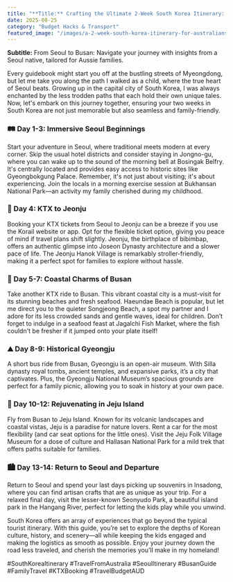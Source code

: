 ```yaml
---
title: "**Title:** Crafting the Ultimate 2-Week South Korea Itinerary: An Insider’s Guide for Australians"
date: 2025-08-25
category: "Budget Hacks & Transport"
featured_image: "/images/a-2-week-south-korea-itinerary-for-australians-211719.jpg"
---
```


**Subtitle:** From Seoul to Busan: Navigate your journey with insights from a Seoul native, tailored for Aussie families.

Every guidebook might start you off at the bustling streets of Myeongdong, but let me take you along the path I walked as a child, where the true heart of Seoul beats. Growing up in the capital city of South Korea, I was always enchanted by the less trodden paths that each hold their own unique tales. Now, let's embark on this journey together, ensuring your two weeks in South Korea are not just memorable but also seamless and family-friendly.

### 🛤️ Day 1-3: Immersive Seoul Beginnings

Start your adventure in Seoul, where traditional meets modern at every corner. Skip the usual hotel districts and consider staying in Jongno-gu, where you can wake up to the sound of the morning bell at Bosingak Belfry. It's centrally located and provides easy access to historic sites like Gyeongbokgung Palace. Remember, it's not just about visiting; it's about experiencing. Join the locals in a morning exercise session at Bukhansan National Park—an activity my family cherished during my childhood.

### 🚆 Day 4: KTX to Jeonju

Booking your KTX tickets from Seoul to Jeonju can be a breeze if you use the Korail website or app. Opt for the flexible ticket option, giving you peace of mind if travel plans shift slightly. Jeonju, the birthplace of bibimbap, offers an authentic glimpse into Joseon Dynasty architecture and a slower pace of life. The Jeonju Hanok Village is remarkably stroller-friendly, making it a perfect spot for families to explore without hassle.

### 🌊 Day 5-7: Coastal Charms of Busan

Take another KTX ride to Busan. This vibrant coastal city is a must-visit for its stunning beaches and fresh seafood. Haeundae Beach is popular, but let me direct you to the quieter Songjeong Beach, a spot my partner and I adore for its less crowded sands and gentle waves, ideal for children. Don’t forget to indulge in a seafood feast at Jagalchi Fish Market, where the fish couldn't be fresher if it jumped onto your plate itself!

### ⛰️ Day 8-9: Historical Gyeongju

A short bus ride from Busan, Gyeongju is an open-air museum. With Silla dynasty royal tombs, ancient temples, and expansive parks, it’s a city that captivates. Plus, the Gyeongju National Museum’s spacious grounds are perfect for a family picnic, allowing you to soak in history at your own pace.

### 🌲 Day 10-12: Rejuvenating in Jeju Island

Fly from Busan to Jeju Island. Known for its volcanic landscapes and coastal vistas, Jeju is a paradise for nature lovers. Rent a car for the most flexibility (and car seat options for the little ones). Visit the Jeju Folk Village Museum for a dose of culture and Hallasan National Park for a mild trek that offers paths suitable for families.

### 🏙️ Day 13-14: Return to Seoul and Departure

Return to Seoul and spend your last days picking up souvenirs in Insadong, where you can find artisan crafts that are as unique as your trip. For a relaxed final day, visit the lesser-known Seonyudo Park, a beautiful island park in the Hangang River, perfect for letting the kids play while you unwind.

South Korea offers an array of experiences that go beyond the typical tourist itinerary. With this guide, you’re set to explore the depths of Korean culture, history, and scenery—all while keeping the kids engaged and making the logistics as smooth as possible. Enjoy your journey down the road less traveled, and cherish the memories you’ll make in my homeland!

#SouthKoreaItinerary #TravelFromAustralia #SeoulItinerary #BusanGuide #FamilyTravel #KTXBooking #TravelBudgetAUD